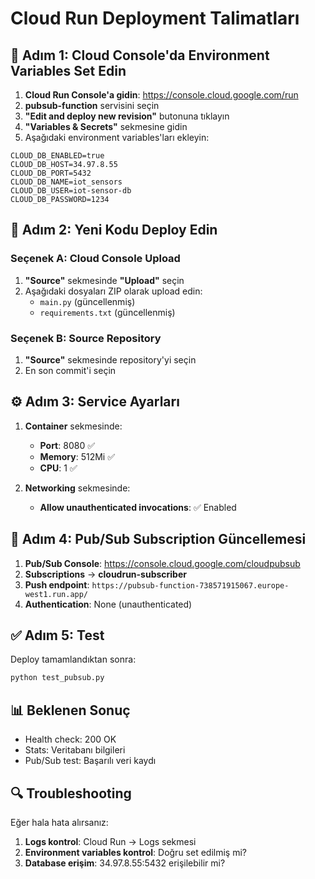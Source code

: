 # Cloud Run Deployment Talimatları

## 🚀 Adım 1: Cloud Console'da Environment Variables Set Edin

1. **Cloud Run Console'a gidin**: https://console.cloud.google.com/run
2. **pubsub-function** servisini seçin
3. **"Edit and deploy new revision"** butonuna tıklayın
4. **"Variables & Secrets"** sekmesine gidin
5. Aşağıdaki environment variables'ları ekleyin:

```
CLOUD_DB_ENABLED=true
CLOUD_DB_HOST=34.97.8.55
CLOUD_DB_PORT=5432
CLOUD_DB_NAME=iot_sensors
CLOUD_DB_USER=iot-sensor-db
CLOUD_DB_PASSWORD=1234
```

## 📁 Adım 2: Yeni Kodu Deploy Edin

### Seçenek A: Cloud Console Upload
1. **"Source"** sekmesinde **"Upload"** seçin
2. Aşağıdaki dosyaları ZIP olarak upload edin:
   - `main.py` (güncellenmiş)
   - `requirements.txt` (güncellenmiş)

### Seçenek B: Source Repository
1. **"Source"** sekmesinde repository'yi seçin
2. En son commit'i seçin

## ⚙️ Adım 3: Service Ayarları

1. **Container** sekmesinde:
   - **Port**: 8080 ✅
   - **Memory**: 512Mi ✅
   - **CPU**: 1 ✅

2. **Networking** sekmesinde:
   - **Allow unauthenticated invocations**: ✅ Enabled

## 🔗 Adım 4: Pub/Sub Subscription Güncellemesi

1. **Pub/Sub Console**: https://console.cloud.google.com/cloudpubsub
2. **Subscriptions** → **cloudrun-subscriber**
3. **Push endpoint**: `https://pubsub-function-738571915067.europe-west1.run.app/`
4. **Authentication**: None (unauthenticated)

## ✅ Adım 5: Test

Deploy tamamlandıktan sonra:

```bash
python test_pubsub.py
```

## 📊 Beklenen Sonuç

- Health check: 200 OK
- Stats: Veritabanı bilgileri
- Pub/Sub test: Başarılı veri kaydı

## 🔍 Troubleshooting

Eğer hala hata alırsanız:

1. **Logs kontrol**: Cloud Run → Logs sekmesi
2. **Environment variables kontrol**: Doğru set edilmiş mi?
3. **Database erişim**: 34.97.8.55:5432 erişilebilir mi? 